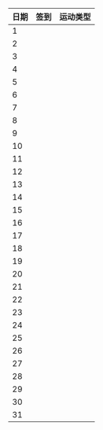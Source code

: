 日期|签到|运动类型
:---------------|:---------------|:---------------
1| | |
2| | |
3| | |
4| | |
5| | |
6| | |
7| | |
8| | |
9| | |
10| | |
11| | |
12| | |
13| | |
14| | |
15| | |
16| | |
17| | |
18| | |
19| | |
20| | |
21| | |
22| | |
23| | |
24| | |
25| | |
26| | |
27| | |
28| | |
29| | |
30| | |
31| | |
